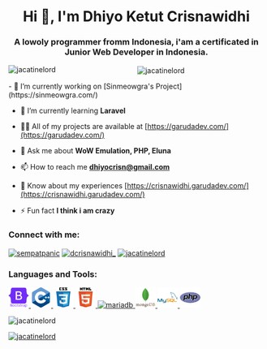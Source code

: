 <h1 align="center">Hi 👋, I'm Dhiyo Ketut Crisnawidhi</h1>
<h3 align="center">A lowoly programmer fromm Indonesia, i'am a certificated in Junior Web Developer in Indonesia.</h3>

<div align="center">
<p><img align="left" src="https://github-readme-stats.vercel.app/api/top-langs?username=jacatinelord&show_icons=true&locale=en&layout=compact" alt="jacatinelord" /></p>

<p>&nbsp;<img align="center" src="https://github-readme-stats.vercel.app/api?username=jacatinelord&show_icons=true&locale=en" alt="jacatinelord" /></p>
</div>
- 🔭 I’m currently working on [Sinmeowgra's Project](https://sinmeowgra.com/)

- 🌱 I’m currently learning **Laravel**

- 👨‍💻 All of my projects are available at [https://garudadev.com/](https://garudadev.com/)

- 💬 Ask me about **WoW Emulation, PHP, Eluna**

- 📫 How to reach me **dhiyocrisn@gmail.com**

- 📄 Know about my experiences [https://crisnawidhi.garudadev.com/](https://crisnawidhi.garudadev.com/)

- ⚡ Fun fact **I think i am crazy**

<h3 align="left">Connect with me:</h3>
<p align="left">
<a href="https://fb.com/sempatpanic" target="blank"><img align="center" src="https://raw.githubusercontent.com/rahuldkjain/github-profile-readme-generator/master/src/images/icons/Social/facebook.svg" alt="sempatpanic" height="30" width="40" /></a>
<a href="https://instagram.com/dcrisnawidhi_" target="blank"><img align="center" src="https://raw.githubusercontent.com/rahuldkjain/github-profile-readme-generator/master/src/images/icons/Social/instagram.svg" alt="dcrisnawidhi_" height="30" width="40" /></a>
<a href="https://www.youtube.com/c/jacatinelord" target="blank"><img align="center" src="https://raw.githubusercontent.com/rahuldkjain/github-profile-readme-generator/master/src/images/icons/Social/youtube.svg" alt="jacatinelord" height="30" width="40" /></a>
</p>

<h3 align="left">Languages and Tools:</h3>
<p align="left"> <a href="https://getbootstrap.com" target="_blank" rel="noreferrer"> <img src="https://raw.githubusercontent.com/devicons/devicon/master/icons/bootstrap/bootstrap-plain-wordmark.svg" alt="bootstrap" width="40" height="40"/> </a> <a href="https://www.w3schools.com/cpp/" target="_blank" rel="noreferrer"> <img src="https://raw.githubusercontent.com/devicons/devicon/master/icons/cplusplus/cplusplus-original.svg" alt="cplusplus" width="40" height="40"/> </a> <a href="https://www.w3schools.com/css/" target="_blank" rel="noreferrer"> <img src="https://raw.githubusercontent.com/devicons/devicon/master/icons/css3/css3-original-wordmark.svg" alt="css3" width="40" height="40"/> </a> <a href="https://www.w3.org/html/" target="_blank" rel="noreferrer"> <img src="https://raw.githubusercontent.com/devicons/devicon/master/icons/html5/html5-original-wordmark.svg" alt="html5" width="40" height="40"/> </a> <a href="https://mariadb.org/" target="_blank" rel="noreferrer"> <img src="https://www.vectorlogo.zone/logos/mariadb/mariadb-icon.svg" alt="mariadb" width="40" height="40"/> </a> <a href="https://www.mongodb.com/" target="_blank" rel="noreferrer"> <img src="https://raw.githubusercontent.com/devicons/devicon/master/icons/mongodb/mongodb-original-wordmark.svg" alt="mongodb" width="40" height="40"/> </a> <a href="https://www.mysql.com/" target="_blank" rel="noreferrer"> <img src="https://raw.githubusercontent.com/devicons/devicon/master/icons/mysql/mysql-original-wordmark.svg" alt="mysql" width="40" height="40"/> </a> <a href="https://www.php.net" target="_blank" rel="noreferrer"> <img src="https://raw.githubusercontent.com/devicons/devicon/master/icons/php/php-original.svg" alt="php" width="40" height="40"/> </a> </p>

<p align="left"> <img src="https://komarev.com/ghpvc/?username=jacatinelord&label=Profile%20views&color=0e75b6&style=flat" alt="jacatinelord" /> </p>

<p align="left"> <a href="https://github.com/ryo-ma/github-profile-trophy"><img src="https://github-profile-trophy.vercel.app/?username=jacatinelord" alt="jacatinelord" /></a> </p>
